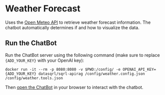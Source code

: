 # Weather Forecast

Uses the [Open Meteo API](https://open-meteo.com/) to retrieve weather forecast information. The chatbot automatically determines if and how to visualize the data.

## Run the ChatBot

Run the ChatBot server using the following command (make sure to replace `{ADD_YOUR_KEY}` with your OpenAI key):
```
docker run -it --rm -p 8080:8080 -v $PWD:/config/ -e OPENAI_API_KEY={ADD_YOUR_KEY} datasqrl/sqrl-apirag /config/weather.config.json /config/weather.tools.json
```

Then [open the ChatBot](http://localhost:8080/?login=false) in your browser to interact with the chatbot.